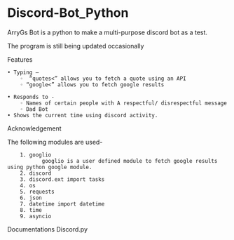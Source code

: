 # Discord-Bot_Python
ArryGs Bot is a python to make a multi-purpose discord bot as a test.

The program is still being updated occasionally

Features

    • Typing –
        ◦  “quotes<” allows you to fetch a quote using an API
        ◦ “google<” allows you to fetch google results 

    • Responds to -
        ◦ Names of certain people with A respectful/ disrespectful message
        ◦ Dad Bot 
    • Shows the current time using discord activity.

Acknowledgement 

The following modules are used-

        1. googlio
               googlio is a user defined module to fetch google results using python google module.
        2. discord
        3. discord.ext import tasks
        4. os
        5. requests
        6. json
        7. datetime import datetime
        8. time
        9. asyncio

Documentations
Discord.py
